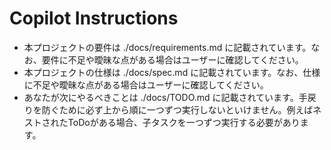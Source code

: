 # Copilot Instructions

- 本プロジェクトの要件は ./docs/requirements.md に記載されています。なお、要件に不足や曖昧な点がある場合はユーザーに確認してください。
- 本プロジェクトの仕様は ./docs/spec.md に記載されています。なお、仕様に不足や曖昧な点がある場合はユーザーに確認してください。
- あなたが次にやるべきことは ./docs/TODO.md に記載されています。手戻りを防ぐために必ず上から順に一つずつ実行しないといけません。例えばネストされたToDoがある場合、子タスクを一つずつ実行する必要があります。
